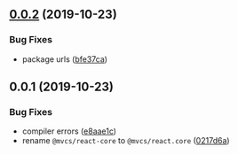 ## [0.0.2](https://github.com/gavar/mvcs/compare/v/react.core/0.0.1...v/react.core/0.0.2) (2019-10-23)


### Bug Fixes

* package urls ([bfe37ca](https://github.com/gavar/mvcs/commit/bfe37ca))

## 0.0.1 (2019-10-23)


### Bug Fixes

* compiler errors ([e8aae1c](https://github.com/gavar/mvcs/commit/e8aae1c))
* rename `@mvcs/react-core` to `@mvcs/react.core` ([0217d6a](https://github.com/gavar/mvcs/commit/0217d6a))
